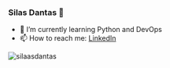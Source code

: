 ### Silas Dantas 👋

- 🌱 I’m currently learning Python and DevOps
- 📫 How to reach me: [LinkedIn](https://www.linkedin.com/in/silaasdantas/) 
  
<div>
  <img align="center" src="https://github-readme-stats.vercel.app/api/top-langs/?username=silaasdantas&layout=compact&hide=html&theme=dark" alt="silaasdantas" />
<div/>
<br />



